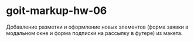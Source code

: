 # goit-markup-hw-06
Добавление разметки и оформление новых элементов  (форма заявки в модальном окне и форма подписки на рассылку в футере) из макета.
